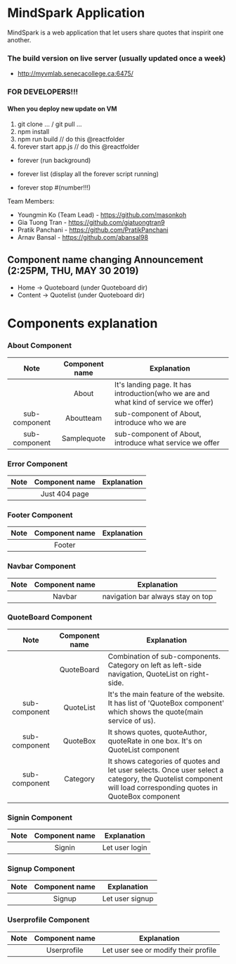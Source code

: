 # MindSpark Application

MindSpark is a web application that let users share quotes that inspirit one another.

### The build version on live server (usually updated once a week)
* http://myvmlab.senecacollege.ca:6475/

### FOR DEVELOPERS!!!
#### When you deploy new update on VM

1. git clone … / git pull …
2. npm install
3. npm run build // do this @reactfolder
4. forever start app.js // do this @reactfolder

* forever (run background)

* forever list (display all the forever script running)

* forever stop #(number!!!)



Team Members:
* Youngmin Ko (Team Lead) - https://github.com/masonkoh
* Gia Tuong Tran - https://github.com/giatuongtran9
* Pratik Panchani - https://github.com/PratikPanchani
* Arnav Bansal - https://github.com/abansal98

## Component name changing Announcement (2:25PM, THU, MAY 30 2019)
* Home -> Quoteboard (under Quoteboard dir)
* Content -> Quotelist (under Quoteboard dir)

# Components explanation

### About Component
|Note| Component name        | Explanation           |
|:-------------:| :-------------: |-------------|
|| About      | It's landing page. It has introduction(who we are and what kind of service we offer) |
|sub-component| Aboutteam      | sub-component of About, introduce who we are |
|sub-component|Samplequote|sub-component of About, introduce what service we offer|

### Error Component
|Note| Component name        | Explanation           |
|:-------------:| :-------------: |-------------|
||Just 404 page||

### Footer Component
|Note| Component name        | Explanation           |
|:-------------:| :-------------: |-------------|
||Footer||

### Navbar Component
|Note| Component name        | Explanation           |
|:-------------:| :-------------: |-------------|
||Navbar|navigation bar always stay on top|

### QuoteBoard Component
|Note| Component name        | Explanation           |
|:-------------:| :-------------: |-------------|
||QuoteBoard| Combination of sub-components. Category on left as left-side navigation, QuoteList on right-side.|
|sub-component|QuoteList|It's the main feature of the website. It has list of 'QuoteBox component' which shows the quote(main service of us).|
|sub-component|QuoteBox|It shows quotes, quoteAuthor, quoteRate in one box. It's on QuoteList component|
|sub-component|Category|It shows categories of quotes and let user selects. Once user select a category, the Quotelist component will load corresponding quotes in QuoteBox component|

### Signin Component
|Note| Component name        | Explanation           |
|:-------------:| :-------------: |-------------|
||Signin|Let user login |

### Signup Component
|Note| Component name        | Explanation           |
|:-------------:| :-------------: |-------------|
||Signup|Let user signup|

### Userprofile Component
|Note| Component name        | Explanation           |
|:-------------:| :-------------: |-------------|
||Userprofile|Let user see or modify their profile|




